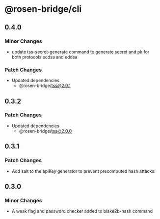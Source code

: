 # @rosen-bridge/cli

## 0.4.0

### Minor Changes

- update tss-secret-generate command to generate secret and pk for both protocols ecdsa and eddsa

### Patch Changes

- Updated dependencies
  - @rosen-bridge/tss@2.0.1

## 0.3.2

### Patch Changes

- Updated dependencies
  - @rosen-bridge/tss@2.0.0

## 0.3.1

### Patch Changes

- Add salt to the apiKey generator to prevent precomputed hash attacks.

## 0.3.0

### Minor Changes

- A weak flag and password checker added to blake2b-hash command
